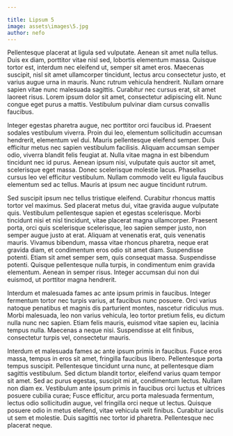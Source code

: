 ```yaml
---

title: Lipsum 5
image: assets\images\5.jpg
author: nefo
---
```


Pellentesque placerat at ligula sed vulputate. Aenean sit amet nulla tellus. Duis ex diam, porttitor vitae nisl sed, lobortis elementum massa. Quisque tortor est, interdum nec eleifend ut, semper sit amet eros. Maecenas suscipit, nisl sit amet ullamcorper tincidunt, lectus arcu consectetur justo, et varius augue urna in mauris. Nunc rutrum vehicula hendrerit. Nullam ornare sapien vitae nunc malesuada sagittis. Curabitur nec cursus erat, sit amet laoreet risus. Lorem ipsum dolor sit amet, consectetur adipiscing elit. Nunc congue eget purus a mattis. Vestibulum pulvinar diam cursus convallis faucibus.

Integer egestas pharetra augue, nec porttitor orci faucibus id. Praesent sodales vestibulum viverra. Proin dui leo, elementum sollicitudin accumsan hendrerit, elementum vel dui. Mauris pellentesque eleifend semper. Duis efficitur metus nec sapien vestibulum facilisis. Aliquam accumsan semper odio, viverra blandit felis feugiat at. Nulla vitae magna in est bibendum tincidunt nec id purus. Aenean ipsum nisi, vulputate quis auctor sit amet, scelerisque eget massa. Donec scelerisque molestie lacus. Phasellus cursus leo vel efficitur vestibulum. Nullam commodo velit eu ligula faucibus elementum sed ac tellus. Mauris at ipsum nec augue tincidunt rutrum.

Sed suscipit ipsum nec tellus tristique eleifend. Curabitur rhoncus mattis tortor vel maximus. Sed placerat metus dui, vitae gravida augue vulputate quis. Vestibulum pellentesque sapien et egestas scelerisque. Morbi tincidunt nisi et nisl tincidunt, vitae placerat magna ullamcorper. Praesent porta, orci quis scelerisque scelerisque, leo sapien semper justo, non semper augue justo at erat. Aliquam at venenatis erat, quis venenatis mauris. Vivamus bibendum, massa vitae rhoncus pharetra, neque erat gravida diam, et condimentum eros odio sit amet diam. Suspendisse potenti. Etiam sit amet semper sem, quis consequat massa. Suspendisse potenti. Quisque pellentesque nulla turpis, in condimentum enim gravida elementum. Aenean in semper risus. Integer accumsan dui non dui euismod, ut porttitor magna hendrerit.

Interdum et malesuada fames ac ante ipsum primis in faucibus. Integer fermentum tortor nec turpis varius, at faucibus nunc posuere. Orci varius natoque penatibus et magnis dis parturient montes, nascetur ridiculus mus. Morbi malesuada, leo non varius vehicula, leo tortor pretium felis, eu dictum nulla nunc nec sapien. Etiam felis mauris, euismod vitae sapien eu, lacinia tempus nulla. Maecenas a neque nisi. Suspendisse at elit finibus, consectetur turpis vel, consectetur mauris.

Interdum et malesuada fames ac ante ipsum primis in faucibus. Fusce eros massa, tempus in eros sit amet, fringilla faucibus libero. Pellentesque porta tempus suscipit. Pellentesque tincidunt urna nunc, at pellentesque diam sagittis vestibulum. Sed dictum blandit tortor, eleifend varius quam tempor sit amet. Sed ac purus egestas, suscipit mi at, condimentum lectus. Nullam non diam ex. Vestibulum ante ipsum primis in faucibus orci luctus et ultrices posuere cubilia curae; Fusce efficitur, arcu porta malesuada fermentum, lectus odio sollicitudin augue, vel fringilla orci neque ut lectus. Quisque posuere odio in metus eleifend, vitae vehicula velit finibus. Curabitur iaculis ut sem et molestie. Duis sagittis nec tortor id pharetra. Pellentesque nec placerat neque.